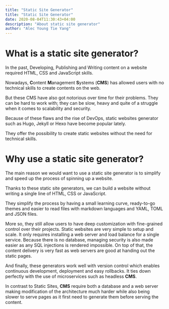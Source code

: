 ```yaml
---
title: "Static Site Generator"
title: "Static Site Generator"
date: 2020-08-04T11:30:43+04:00
description: "About static site generator"
author: "Alec Young Tie Yang"
---
```


# What is a static site generator?

In the past, Developing, Publishing and Writing content on a website required HTML, CSS and JavaScript skills.

Nowadays, **C**ontent **M**anagement **S**ystems (**CMS**) has allowed users with no technical skills to create contents on the web.

But these CMS have also got notorious over time for their problems.
They can be hard to work with; they can be slow, heavy and quite of a struggle when it comes to scalability and security.

Because of these flaws and the rise of DevOps, static websites generator such as Hugo, Jekyll or Hexo have become popular lately.

They offer the possibility to create static websites without the need for technical skills.


# Why use a static site generator?

The main reason we would want to use a static site generator is to simplify and speed up the process of spinning up a website.

Thanks to these static site generators, we can build a website without writing a single line of HTML, CSS or JavaScript.

They simplify the process by having a small learning curve, ready-to-go themes and easier to read files with markdown languages and YAML, TOML and JSON files.

More so, they still allow users to have deep customization with fine-grained control over their projects.
Static websites are very simple to setup and scale. It only requires installing a web server and load balance for a single service. Because there is no database, managing security is also made easier as any SQL injections is rendered impossible.    On top of that, the content delivery is very fast as web servers are good at handing out the static pages.

And finally, these generators work well with version control which enables continuous development, deployment and easy rollbacks. It ties down perfectly with the use of microservices such as headless **CMS**.

In contrast to Static Sites, **CMS** require both a database and a web server making modification of the architecture much harder while also being slower to serve pages as it first need to generate them before serving the content.
